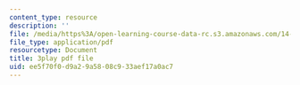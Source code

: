 ```yaml
---
content_type: resource
description: ''
file: /media/https%3A/open-learning-course-data-rc.s3.amazonaws.com/14-01-principles-of-microeconomics-fall-2018/ee5f70f0d9a29a5808c933aef17a0ac7_jsiCft5v2dk.pdf
file_type: application/pdf
resourcetype: Document
title: 3play pdf file
uid: ee5f70f0-d9a2-9a58-08c9-33aef17a0ac7
---
```

